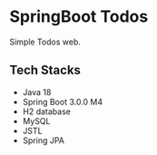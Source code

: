 # SpringBoot Todos

Simple Todos web.

## Tech Stacks

* Java 18
* Spring Boot 3.0.0 M4
* H2 database
* MySQL
* JSTL
* Spring JPA